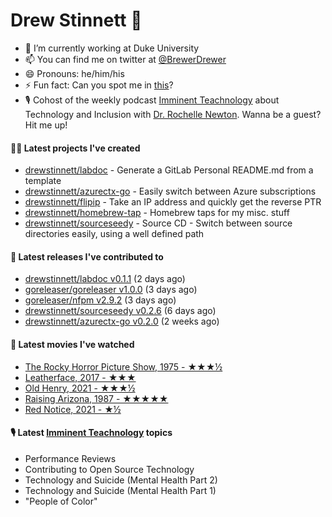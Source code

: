 
# Drew Stinnett 👋

- 🔭 I’m currently working at Duke University
- 📫 You can find me on twitter at [@BrewerDrewer](https://twitter.com/BrewerDrewer)
- 😄 Pronouns: he/him/his
- ⚡ Fun fact: Can you spot me in [this](https://www.youtube.com/watch?v=oL9WnB0qHBA)?
- 🎙 Cohost of the weekly podcast [Imminent Teachnology](https://podcast.imminentteachnology.com/) about Technology and Inclusion with [Dr. Rochelle Newton](https://www.linkedin.com/in/drrochellenewton/). Wanna be a guest? Hit me up!

#### 👨‍💻 Latest projects I've created
- [drewstinnett/labdoc](https://github.com/drewstinnett/labdoc) - Generate a GitLab Personal README.md from a template
- [drewstinnett/azurectx-go](https://github.com/drewstinnett/azurectx-go) - Easily switch between Azure subscriptions
- [drewstinnett/flipip](https://github.com/drewstinnett/flipip) - Take an IP address and quickly get the reverse PTR
- [drewstinnett/homebrew-tap](https://github.com/drewstinnett/homebrew-tap) - Homebrew taps for my misc. stuff
- [drewstinnett/sourceseedy](https://github.com/drewstinnett/sourceseedy) - Source CD - Switch between source directories easily, using a well defined path

#### 🚀 Latest releases I've contributed to
- [drewstinnett/labdoc v0.1.1](https://github.com/drewstinnett/labdoc/releases/tag/v0.1.1) (2 days ago)
- [goreleaser/goreleaser v1.0.0](https://github.com/goreleaser/goreleaser/releases/tag/v1.0.0) (3 days ago)
- [goreleaser/nfpm v2.9.2](https://github.com/goreleaser/nfpm/releases/tag/v2.9.2) (3 days ago)
- [drewstinnett/sourceseedy v0.2.6](https://github.com/drewstinnett/sourceseedy/releases/tag/v0.2.6) (6 days ago)
- [drewstinnett/azurectx-go v0.2.0](https://github.com/drewstinnett/azurectx-go/releases/tag/v0.2.0) (2 weeks ago)

#### 🍿 Latest movies I've watched
- [The Rocky Horror Picture Show, 1975 - ★★★½](https://letterboxd.com/mondodrew/film/the-rocky-horror-picture-show/)
- [Leatherface, 2017 - ★★★](https://letterboxd.com/mondodrew/film/leatherface/)
- [Old Henry, 2021 - ★★★½](https://letterboxd.com/mondodrew/film/old-henry/)
- [Raising Arizona, 1987 - ★★★★★](https://letterboxd.com/mondodrew/film/raising-arizona/)
- [Red Notice, 2021 - ★½](https://letterboxd.com/mondodrew/film/red-notice/)

#### 🎙 Latest [Imminent Teachnology](https://podcast.imminentteachnology.com/) topics
- Performance Reviews
- Contributing to Open Source Technology
- Technology and Suicide (Mental Health Part 2)
- Technology and Suicide (Mental Health Part 1)
- &#34;People of Color&#34;